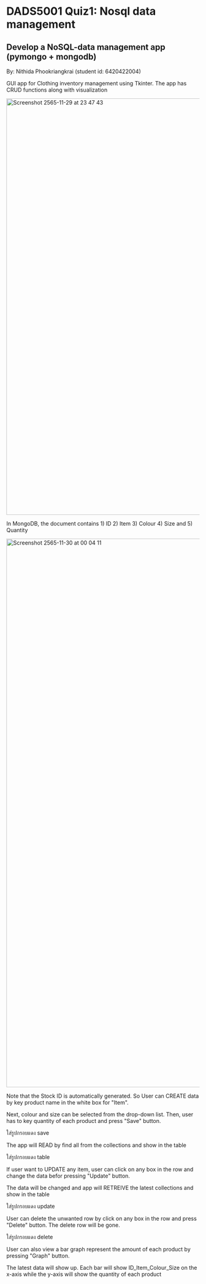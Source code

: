 # DADS5001 Quiz1: Nosql data management

## Develop a NoSQL-data management app (pymongo + mongodb)

By: Nithida Phookriangkrai (student id: 6420422004)

GUI app for Clothing inventory management using Tkinter. The app has CRUD functions along with visualization

<img width="1084" alt="Screenshot 2565-11-29 at 23 47 43" src="https://user-images.githubusercontent.com/56344603/204591104-58e5e39e-c770-4096-89cd-1945047f4dcf.png">

In MongoDB, the document contains 1) ID 2) Item 3) Colour 4) Size and 5) Quantity 

<img width="1428" alt="Screenshot 2565-11-30 at 00 04 11" src="https://user-images.githubusercontent.com/56344603/204594887-10e1464c-81a1-485d-b84b-6f473979c5fc.png">

Note that the Stock ID is automatically generated. So User can CREATE data by key product name in the white box for "Item".

Next, colour and size can be selected from the drop-down list. Then, user has to key quantity of each product and press "Save" button.

ใส่รูปกรอบแดง save

The app will READ by find all from the collections and show in the table

ใส่รูปกรอบแดง table

If user want to UPDATE any item, user can click on any box in the row and change the data befor pressing "Update" button.

The data will be changed and app will RETREIVE the latest collections and show in the table

ใส่รูปกรอบแดง update

User can delete the unwanted row by click on any box in the row and press "Delete" button. The delete row will be gone.

ใส่รูปกรอบแดง delete

User can also view a bar graph represent the amount of each product by pressing "Graph" button.

The latest data will show up. Each bar will show ID_Item_Colour_Size on the x-axis while the y-axis will show the quantity of each product
